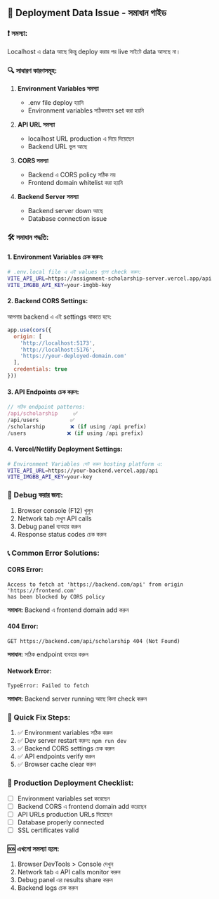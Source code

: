 ## 🚀 Deployment Data Issue - সমাধান গাইড

### ❗ সমস্যা:
Localhost এ data আছে কিন্তু deploy করার পর live সাইটে data আসছে না।

### 🔍 সাধারণ কারণসমূহ:

1. **Environment Variables সমস্যা**
   - .env file deploy হয়নি
   - Environment variables সঠিকভাবে set করা হয়নি

2. **API URL সমস্যা**
   - localhost URL production এ দিয়ে দিয়েছেন
   - Backend URL ভুল আছে

3. **CORS সমস্যা**
   - Backend এ CORS policy সঠিক নয়
   - Frontend domain whitelist করা হয়নি

4. **Backend Server সমস্যা**
   - Backend server down আছে
   - Database connection issue

### 🛠️ সমাধান পদ্ধতি:

#### 1. Environment Variables চেক করুন:
```bash
# .env.local file এ এই values গুলো check করুন:
VITE_API_URL=https://assignment-scholarship-server.vercel.app/api
VITE_IMGBB_API_KEY=your-imgbb-key
```

#### 2. Backend CORS Settings:
আপনার backend এ এই settings থাকতে হবে:
```javascript
app.use(cors({
  origin: [
    'http://localhost:5173',
    'http://localhost:5176', 
    'https://your-deployed-domain.com'
  ],
  credentials: true
}))
```

#### 3. API Endpoints চেক করুন:
```javascript
// সঠিক endpoint patterns:
/api/scholarship     ✅
/api/users          ✅
/scholarship        ❌ (if using /api prefix)
/users             ❌ (if using /api prefix)
```

#### 4. Vercel/Netlify Deployment Settings:
```bash
# Environment Variables সেট করুন hosting platform এ:
VITE_API_URL=https://your-backend.vercel.app/api
VITE_IMGBB_API_KEY=your-key
```

### 🧪 Debug করার জন্য:
1. Browser console (F12) খুলুন
2. Network tab দেখুন API calls
3. Debug panel ব্যবহার করুন
4. Response status codes চেক করুন

### 📞 Common Error Solutions:

#### CORS Error:
```
Access to fetch at 'https://backend.com/api' from origin 'https://frontend.com' 
has been blocked by CORS policy
```
**সমাধান:** Backend এ frontend domain add করুন

#### 404 Error:
```
GET https://backend.com/api/scholarship 404 (Not Found)
```
**সমাধান:** সঠিক endpoint ব্যবহার করুন

#### Network Error:
```
TypeError: Failed to fetch
```
**সমাধান:** Backend server running আছে কিনা check করুন

### 🔄 Quick Fix Steps:
1. ✅ Environment variables সঠিক করুন
2. ✅ Dev server restart করুন: `npm run dev`
3. ✅ Backend CORS settings চেক করুন
4. ✅ API endpoints verify করুন
5. ✅ Browser cache clear করুন

### 📱 Production Deployment Checklist:
- [ ] Environment variables set করেছেন
- [ ] Backend CORS এ frontend domain add করেছেন
- [ ] API URLs production URLs দিয়েছেন
- [ ] Database properly connected
- [ ] SSL certificates valid

### 🆘 এখনো সমস্যা হলে:
1. Browser DevTools > Console দেখুন
2. Network tab এ API calls monitor করুন
3. Debug panel এর results share করুন
4. Backend logs চেক করুন